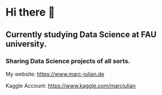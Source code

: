 # Hi there 👋

## Currently studying Data Science at FAU university.

### Sharing Data Science projects of all sorts.

My website: https://www.marc-julian.de

Kaggle Account: https://www.kaggle.com/marcjulian
